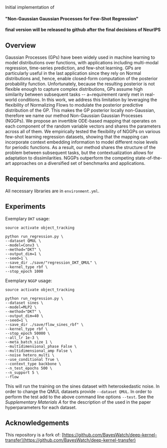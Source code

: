 Initial implementation of 

#### "Non-Gaussian Gaussian Processes for Few-Shot Regression"

**final version will be released to github after the final decisions of NeurIPS**

## Overview

Gaussian Processes (GPs) have been widely used in machine learning to model distributions over functions, with applications including multi-modal regression, time-series prediction, and few-shot learning. GPs are particularly useful in the last application
since they rely on Normal distributions and, hence, enable closed-form computation of the posterior probability function.
Unfortunately, because the resulting posterior is not flexible enough to capture complex distributions, GPs assume high similarity between subsequent tasks -- a~requirement rarely met in real-world conditions.
In this work, we address this limitation by leveraging the flexibility of Normalizing Flows to modulate the posterior predictive distribution of the GP. This makes the GP posterior locally non-Gaussian, therefore we name our method Non-Gaussian Gaussian Processes (NGGPs). 
We propose an invertible ODE-based mapping that operates on each component of the random variable vectors and shares the parameters across all of them. 
We empirically tested the flexibility of NGGPs on various few-shot learning regression datasets, showing that the mapping can incorporate context embedding information to model different noise levels for periodic functions.
As a result, our method shares the structure of the problem between subsequent tasks, but the contextualization allows for adaptation to dissimilarities.
NGGPs outperform the competing state-of-the-art approaches on a diversified set of benchmarks and applications.

## Requirements
All necessary libraries are in `environment.yml`.
 

## Experiments
Exemplary `DKT` usage:
```
source activate object_tracking

python run_regression.py \
--dataset QMUL \
--model=Conv3 \
--method="DKT" \
--output_dim=1 \
--seed=1 \
--save_dir ./save/"regression_DKT_QMUL" \
--kernel_type rbf \
--stop_epoch 1000
```

Exemplary `NGGP` usage:
```
source activate object_tracking

python run_regression.py \
--dataset sines \
--model=MLP2 \
--method="DKT" \
--output_dim=40 \
--seed=1 \
--save_dir ./save/flow_sines_rbf" \
--kernel_type rbf \
--stop_epoch 50000 \
--all_lr 1e-3 \
--meta_batch_size 1 \
--multidimensional_phase False \
--multidimensional_amp False \
--noise hetero_multi \
--use_conditional True \
--context_type backbone \
--n_test_epochs 500 \
--n_support 5 \
--flow
```

This will run the training on the sines dataset with heteroskedastic noise. In order to change the QMUL datasets provide `--dataset QMUL`. In order to perform the test add to the above command line options `--test`. See the *Supplementary Materials A* for the description of the used in the paper hyperparameters for each dataset. 

## Acknowledgements

This repository is a fork of: [https://github.com/BayesWatch/deep-kernel-transfer](https://github.com/BayesWatch/deep-kernel-transfer)

